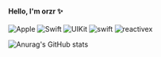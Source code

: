 #### Hello, I'm orzr ✨

![Apple](https://img.shields.io/badge/iOS-000000?style=flat&logo=ios&logoColor=white) ![Swift](https://img.shields.io/badge/swift-F54A2A?style=flate&logo=swift&logoColor=white) ![UIKit](https://img.shields.io/badge/UIkit-2396F3?style=flat&logo=realm&logoColor=white) ![swift](https://img.shields.io/badge/SwiftUI-2396F3.svg?style=flat&logo=pandas&logoColor=white) ![reactivex](https://img.shields.io/badge/RxSwift-B7178C.svg?style=flat&logo=jenkins&logoColor=white) 

![Anurag's GitHub stats](https://github-readme-stats.vercel.app/api?username=SunAra25&hide=contribs,prs&show_icons=true&theme=radical)
<!--
**SunAra25/SunAra25** is a ✨ _special_ ✨ repository because its `README.md` (this file) appears on your GitHub profile.

Here are some ideas to get you started:

- 🔭 I’m currently working on ...
- 🌱 I’m currently learning ...
- 👯 I’m looking to collaborate on ...
- 🤔 I’m looking for help with ...
- 💬 Ask me about ...
- 📫 How to reach me: ...
- 😄 Pronouns: ...
- ⚡ Fun fact: ...
-->
